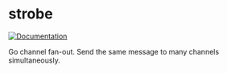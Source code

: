# strobe

[![Documentation](https://godoc.org/github.com/sudhirj/strobe/v2?status.svg)](https://godoc.org/github.com/sudhirj/strobe/v2)

Go channel fan-out. Send the same message to many channels simultaneously.
